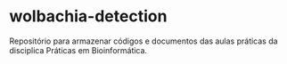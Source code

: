 # wolbachia-detection
Repositório para armazenar códigos e documentos das aulas práticas da disciplica Práticas em Bioinformática.
